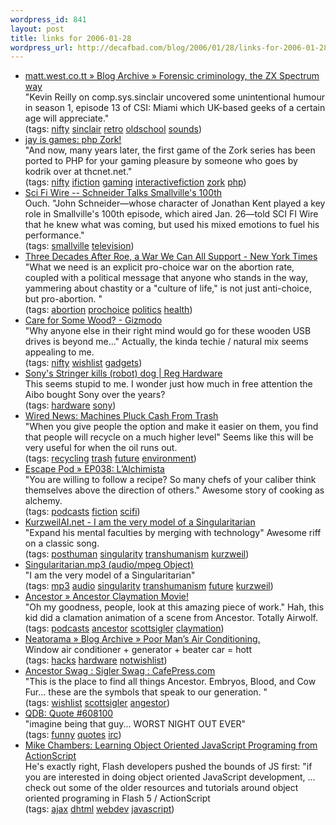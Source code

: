 ```yaml
--- 
wordpress_id: 841
layout: post
title: links for 2006-01-28
wordpress_url: http://decafbad.com/blog/2006/01/28/links-for-2006-01-28
---
```

<ul class="delicious">
	<li>
		<div class="delicious-link"><a href="http://matt.west.co.tt/spectrum/csi-miami/">matt.west.co.tt » Blog Archive » Forensic criminology, the ZX Spectrum way</a></div>
		<div class="delicious-extended">"Kevin Reilly on comp.sys.sinclair uncovered some unintentional humour in season 1, episode 13 of CSI: Miami which UK-based geeks of a certain age will appreciate."</div>
		<div class="delicious-tags">(tags: <a href="http://del.icio.us/deusx/nifty">nifty</a> <a href="http://del.icio.us/deusx/sinclair">sinclair</a> <a href="http://del.icio.us/deusx/retro">retro</a> <a href="http://del.icio.us/deusx/oldschool">oldschool</a> <a href="http://del.icio.us/deusx/sounds">sounds</a>)</div>
	</li>
	<li>
		<div class="delicious-link"><a href="http://jayisgames.com/archives/2006/01/php_zork.php">jay is games: php Zork!</a></div>
		<div class="delicious-extended">"And now, many years later, the first game of the Zork series has been ported to PHP for your gaming pleasure by someone who goes by kodrik over at thcnet.net."</div>
		<div class="delicious-tags">(tags: <a href="http://del.icio.us/deusx/nifty">nifty</a> <a href="http://del.icio.us/deusx/ifiction">ifiction</a> <a href="http://del.icio.us/deusx/gaming">gaming</a> <a href="http://del.icio.us/deusx/interactivefiction">interactivefiction</a> <a href="http://del.icio.us/deusx/zork">zork</a> <a href="http://del.icio.us/deusx/php">php</a>)</div>
	</li>
	<li>
		<div class="delicious-link"><a href="http://www.scifi.com/scifiwire/index.php?id=34364">Sci Fi Wire -- Schneider Talks Smallville's 100th</a></div>
		<div class="delicious-extended">Ouch.  "John Schneider—whose character of Jonathan Kent played a key role in Smallville's 100th episode, which aired Jan. 26—told SCI FI Wire that he knew what was coming, but used his mixed emotions to fuel his performance."</div>
		<div class="delicious-tags">(tags: <a href="http://del.icio.us/deusx/smallville">smallville</a> <a href="http://del.icio.us/deusx/television">television</a>)</div>
	</li>
	<li>
		<div class="delicious-link"><a href="http://www.nytimes.com/2006/01/22/opinion/22saletan.html?ei=5090&en=226e8bc4245f24a5&ex=1295586000&partner=rssuserland&emc=rss&pagewanted=all">Three Decades After Roe, a War We Can All Support - New York Times</a></div>
		<div class="delicious-extended">"What we need is an explicit pro-choice war on the abortion rate, coupled with a political message that anyone who stands in the way, yammering about chastity or a "culture of life," is not just anti-choice, but pro-abortion. "</div>
		<div class="delicious-tags">(tags: <a href="http://del.icio.us/deusx/abortion">abortion</a> <a href="http://del.icio.us/deusx/prochoice">prochoice</a> <a href="http://del.icio.us/deusx/politics">politics</a> <a href="http://del.icio.us/deusx/health">health</a>)</div>
	</li>
	<li>
		<div class="delicious-link"><a href="http://us.gizmodo.com/gadgets/portable-media/care-for-some-wood-150627.php">Care for Some Wood? - Gizmodo</a></div>
		<div class="delicious-extended">"Why anyone else in their right mind would go for these wooden USB drives is beyond me..." Actually, the kinda techie / natural mix seems appealing to me.</div>
		<div class="delicious-tags">(tags: <a href="http://del.icio.us/deusx/nifty">nifty</a> <a href="http://del.icio.us/deusx/wishlist">wishlist</a> <a href="http://del.icio.us/deusx/gadgets">gadgets</a>)</div>
	</li>
	<li>
		<div class="delicious-link"><a href="http://www.reghardware.co.uk/2006/01/27/sony_kills_off_aibo/">Sony's Stringer kills (robot) dog | Reg Hardware</a></div>
		<div class="delicious-extended">This seems stupid to me.  I wonder just how much in free attention the Aibo bought Sony over the years?</div>
		<div class="delicious-tags">(tags: <a href="http://del.icio.us/deusx/hardware">hardware</a> <a href="http://del.icio.us/deusx/sony">sony</a>)</div>
	</li>
	<li>
		<div class="delicious-link"><a href="http://www.wired.com/news/technology/0,70078-0.html?tw=rss.technology">Wired News: Machines Pluck Cash From Trash</a></div>
		<div class="delicious-extended">"When you give people the option and make it easier on them, you find that people will recycle on a much higher level"  Seems like this will be very useful for when the oil runs out.</div>
		<div class="delicious-tags">(tags: <a href="http://del.icio.us/deusx/recycling">recycling</a> <a href="http://del.icio.us/deusx/trash">trash</a> <a href="http://del.icio.us/deusx/future">future</a> <a href="http://del.icio.us/deusx/environment">environment</a>)</div>
	</li>
	<li>
		<div class="delicious-link"><a href="http://www.escapepod.org/2006/01/25/ep038-lalchimista/">Escape Pod » EP038: L’Alchimista</a></div>
		<div class="delicious-extended">"You are willing to follow a recipe? So many chefs of your caliber think themselves above the direction of others."  Awesome story of cooking as alchemy.</div>
		<div class="delicious-tags">(tags: <a href="http://del.icio.us/deusx/podcasts">podcasts</a> <a href="http://del.icio.us/deusx/fiction">fiction</a> <a href="http://del.icio.us/deusx/scifi">scifi</a>)</div>
	</li>
	<li>
		<div class="delicious-link"><a href="http://www.kurzweilai.net/meme/frame.html?main=/articles/art0626.html">KurzweilAI.net - I am the very model of a Singularitarian</a></div>
		<div class="delicious-extended">"Expand his mental faculties by merging with technology"  Awesome riff on a classic song.</div>
		<div class="delicious-tags">(tags: <a href="http://del.icio.us/deusx/posthuman">posthuman</a> <a href="http://del.icio.us/deusx/singularity">singularity</a> <a href="http://del.icio.us/deusx/transhumanism">transhumanism</a> <a href="http://del.icio.us/deusx/kurzweil">kurzweil</a>)</div>
	</li>
	<li>
		<div class="delicious-link"><a href="http://transhumanism.org/resources/Singularitarian.mp3">Singularitarian.mp3 (audio/mpeg Object)</a></div>
		<div class="delicious-extended">"I am the very model of a Singularitarian"</div>
		<div class="delicious-tags">(tags: <a href="http://del.icio.us/deusx/mp3">mp3</a> <a href="http://del.icio.us/deusx/audio">audio</a> <a href="http://del.icio.us/deusx/singularity">singularity</a> <a href="http://del.icio.us/deusx/transhumanism">transhumanism</a> <a href="http://del.icio.us/deusx/future">future</a> <a href="http://del.icio.us/deusx/kurzweil">kurzweil</a>)</div>
	</li>
	<li>
		<div class="delicious-link"><a href="http://scottsigler.podshow.com/2006/01/25/ancestor-claymation-movie/">Ancestor » Ancestor Claymation Movie!</a></div>
		<div class="delicious-extended">"Oh my goodness, people, look at this amazing piece of work."  Hah, this kid did a clamation animation of a scene from Ancestor.  Totally Airwolf.</div>
		<div class="delicious-tags">(tags: <a href="http://del.icio.us/deusx/podcasts">podcasts</a> <a href="http://del.icio.us/deusx/ancestor">ancestor</a> <a href="http://del.icio.us/deusx/scottsigler">scottsigler</a> <a href="http://del.icio.us/deusx/claymation">claymation</a>)</div>
	</li>
	<li>
		<div class="delicious-link"><a href="http://www.neatorama.com/2005/12/27/poor-mans-air-conditioning/">Neatorama » Blog Archive » Poor Man’s Air Conditioning.</a></div>
		<div class="delicious-extended">Window air conditioner + generator + beater car = hott</div>
		<div class="delicious-tags">(tags: <a href="http://del.icio.us/deusx/hacks">hacks</a> <a href="http://del.icio.us/deusx/hardware">hardware</a> <a href="http://del.icio.us/deusx/notwishlist">notwishlist</a>)</div>
	</li>
	<li>
		<div class="delicious-link"><a href="http://www.cafepress.com/scottsigler/935883">Ancestor Swag : Sigler Swag : CafePress.com</a></div>
		<div class="delicious-extended">"This is the place to find all things Ancestor. Embryos, Blood, and Cow Fur... these are the symbols that speak to our generation. "</div>
		<div class="delicious-tags">(tags: <a href="http://del.icio.us/deusx/wishlist">wishlist</a> <a href="http://del.icio.us/deusx/scottsigler">scottsigler</a> <a href="http://del.icio.us/deusx/angestor">angestor</a>)</div>
	</li>
	<li>
		<div class="delicious-link"><a href="http://bash.org/?608100">QDB: Quote #608100</a></div>
		<div class="delicious-extended">"imagine being that guy... WORST NIGHT OUT EVER"</div>
		<div class="delicious-tags">(tags: <a href="http://del.icio.us/deusx/funny">funny</a> <a href="http://del.icio.us/deusx/quotes">quotes</a> <a href="http://del.icio.us/deusx/irc">irc</a>)</div>
	</li>
	<li>
		<div class="delicious-link"><a href="http://weblogs.macromedia.com/mesh/archives/2006/01/learning_object_1.cfm">Mike Chambers: Learning Object Oriented JavaScript Programing from ActionScript</a></div>
		<div class="delicious-extended">He's exactly right, Flash developers pushed the bounds of JS first: "if you are interested in doing object oriented JavaScript development, ... check out some of the older resources and tutorials around object oriented programing in Flash 5 / ActionScript</div>
		<div class="delicious-tags">(tags: <a href="http://del.icio.us/deusx/ajax">ajax</a> <a href="http://del.icio.us/deusx/dhtml">dhtml</a> <a href="http://del.icio.us/deusx/webdev">webdev</a> <a href="http://del.icio.us/deusx/javascript">javascript</a>)</div>
	</li>
</ul>
